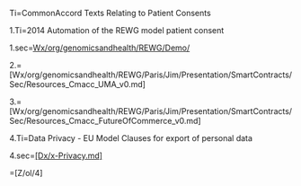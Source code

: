 Ti=CommonAccord Texts Relating to Patient Consents

1.Ti=2014 Automation of the REWG model patient consent

1.sec=<a href="index.php?action=list&file=Wx/org/genomicsandhealth/REWG/Demo/">Wx/org/genomicsandhealth/REWG/Demo/</a>

2.=[Wx/org/genomicsandhealth/REWG/Paris/Jim/Presentation/SmartContracts/Sec/Resources_Cmacc_UMA_v0.md]

3.=[Wx/org/genomicsandhealth/REWG/Paris/Jim/Presentation/SmartContracts/Sec/Resources_Cmacc_FutureOfCommerce_v0.md]

4.Ti=Data Privacy - EU Model Clauses for export of personal data

4.sec=<a href="index.php?action=source&file=Dx/x-Privacy.md">[Dx/x-Privacy.md]</a>

=[Z/ol/4]